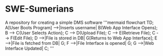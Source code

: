 # SWE-Sumerians
A repository for creating a simple DMS software
'''mermaid
flowchart TD;
    A[User Boots Program] -->|Inserts username| B(Web App Interface Opens);
    B --> C{User Selects Action};
    C --> D(Upload File);
    C --> E(Retrieve File);
    C --> F(Edit File);
    D -->|File is stored in DB| G[Returns to Web App Interface];
    E -->|File is fetched from DB| G;
    F -->|File Interface is opened| G;
    G -->|Web Interface Updated| C;
    '''
